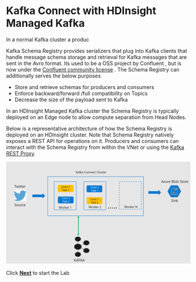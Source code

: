 # Kafka Connect with HDInsight Managed Kafka 

In a normal Kafka cluster a produc

Kafka Schema Registry provides serializers that plug into Kafka clients that handle  message schema storage and retrieval for Kafka messages that are sent in the Avro format. Its used to be a  OSS project by Confluent , but is now under the [Confluent community license](https://www.confluent.io/blog/license-changes-confluent-platform/) . The Schema Registry can additionally serves the below purposes
 
 - Store and retrieve schemas for producers and consumers
 - Enforce backward/forward /full compatibility on Topics
 - Decrease the size of the payload sent to Kafka  

In an HDInsight Managed Kafka cluster the Schema Registry is typically deployed on an Edge node to allow compute separation from Head Nodes. 

Below is a representative architecture of how the Schema Registry is deployed on an HDInsight cluster. Note that Schema Registry natively exposes a REST API for operations on it.  Producers and consumers can interact with the Schema Registry from within the VNet or using the [Kafka REST Proxy](https://docs.microsoft.com/en-us/azure/hdinsight/kafka/rest-proxy). 

![HDInsight Kafka Schema Registry](https://github.com/arnabganguly/Kafkaconnect/blob/master/images/Pic1.png)

Click [**Next**](https://github.com/arnabganguly/Kafkaconnect/blob/master/HDInsightManagedKafka.md) to start the Lab 


<!--stackedit_data:
eyJoaXN0b3J5IjpbMTcyOTI0ODM0OCwxOTA1MDMwNzcsMTI2Mj
kwNzU2MywtMTg1NTU4MTQ2MywxNjM1NzEzNzU1LC05NzA2MDkx
OTUsMjAyMzI5ODA3MywtNDQwNTgzOTY3LC0xMjY2NzcwNTI1LD
E0OTE1MzY2MSw2NTU4MzE5NDksODUyMzAxNDU1LDI3MDUzOTY2
OV19
-->